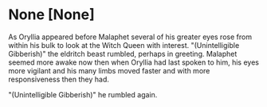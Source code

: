 # None [None]
As Oryllia appeared before Malaphet several of his greater eyes rose from within his bulk to look at the Witch Queen with interest. "(Unintelligible Gibberish)" the eldritch beast rumbled, perhaps in greeting. Malaphet seemed more awake now then when Oryllia had last spoken to him, his eyes more vigilant and his many limbs moved faster and with more responsiveness then they had.

"(Unintelligible Gibberish)" he rumbled again.
